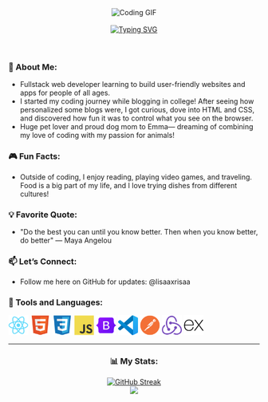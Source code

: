 <div align="center">
<img src="https://media.giphy.com/media/M4NykXxUE0HAcK7UJ6/giphy.gif" width="200" alt="Coding GIF">
</div>
<br>
<div align="center">
<a href="https://git.io/typing-svg"><img src="https://readme-typing-svg.demolab.com?font=Fira+Code&weight=500&size=40&pause=1000&multiline=true&width=700&height=60&lines=Hello+World!+My+name+is+Lisa+👋" alt="Typing SVG" /></a>
</div>
<br><br>

<h3>🌟 About Me:</h3>
<ul>
<li>Fullstack web developer learning to build user-friendly websites and apps for people of all ages.</li>
 <li>I started my coding journey while blogging in college! After seeing how personalized some blogs were, I got curious, dove into HTML and CSS, and discovered how fun it was to control what you see on the browser.</li>
<li>Huge pet lover and proud dog mom to Emma— dreaming of combining my love of coding with my passion for animals!</li>
</ul>


<h3>🎮 Fun Facts:</h3>
<ul>
 <li>Outside of coding, I enjoy reading, playing video games, and traveling. Food is a big part of my life, and I love trying dishes from different cultures!</li>
</ul>


<h3>💡 Favorite Quote:</h3>
<ul>
<li>"Do the best you can until you know better. Then when you know better, do better" — Maya Angelou</li>
</ul>


<h3>📫 Let’s Connect:</h3>
<ul>
 <li>Follow me here on GitHub for updates: @lisaaxrisaa</li> 
</ul>



<div>
  <h3>🚀 Tools and Languages:</h3>
  <img src="https://github.com/devicons/devicon/blob/master/icons/react/react-original.svg" width="40' height="40" />
<img src="https://github.com/devicons/devicon/blob/master/icons/html5/html5-original.svg" width="40' height="40" />
  <img src="https://github.com/devicons/devicon/blob/master/icons/css3/css3-original.svg" width="40' height="40" />
<img src="https://github.com/devicons/devicon/blob/master/icons/javascript/javascript-original.svg" width="40' height="40" />
<img src="https://github.com/devicons/devicon/blob/master/icons/bootstrap/bootstrap-original.svg" width="40' height="40" />
<img src="https://github.com/devicons/devicon/blob/master/icons/vscode/vscode-original.svg" width="40' height="40" />
<img src="https://github.com/devicons/devicon/blob/master/icons/postman/postman-original.svg" width="40' height="40" />
 <img src="https://github.com/devicons/devicon/blob/master/icons/redux/redux-original.svg" width="40' height="40" />
<img src="https://raw.githubusercontent.com/devicons/devicon/ca28c779441053191ff11710fe24a9e6c23690d6/icons/express/express-original.svg" width="40' height="40" />
</div>

<hr>

<div align="center">
  <h3>📊 My Stats:</h3>
 <a href="https://git.io/streak-stats"><img src="https://github-readme-streak-stats.herokuapp.com?user=lisaaxrisaa&theme=ads-juicy-fresh" alt="GitHub Streak" /></a>
</div>

<div align="center">
  <img src="https://capsule-render.vercel.app/api?type=waving&color=gradient&height=65&section=footer">
</div>

